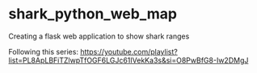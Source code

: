 # shark_python_web_map
Creating a flask web application to show shark ranges

Following this series: https://youtube.com/playlist?list=PL8ApLBFiTZlwpTfOGF6LGJc61IVekKa3s&si=O8PwBfG8-Iw2DMgJ 